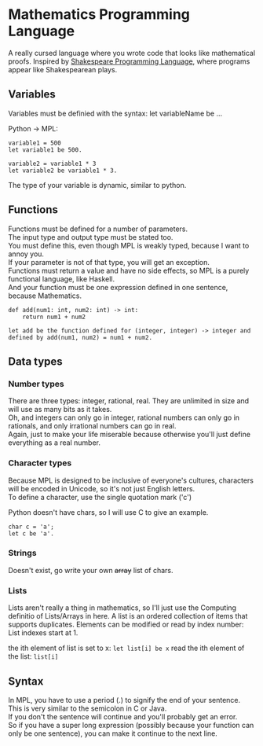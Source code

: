 # Mathematics Programming Language

A really cursed language where you wrote code that looks like mathematical proofs. Inspired by [Shakespeare Programming Language](https://en.wikipedia.org/wiki/Shakespeare_Programming_Language), where programs appear like Shakespearean plays.

## Variables

Variables must be definied with the syntax:
let variableName be ...

Python -> MPL:

`variable1 = 500`<br>
`let variable1 be 500.`

`variable2 = variable1 * 3`<br>
`let variable2 be variable1 * 3.`

The type of your variable is dynamic, similar to python.

## Functions

Functions must be defined for a number of parameters.<br>
The input type and output type must be stated too.<br>
You must define this, even though MPL is weakly typed, because I want to annoy you.<br>
If your parameter is not of that type, you will get an exception.<br>
Functions must return a value and have no side effects, so MPL is a purely functional language, like Haskell.<br>
And your function must be one expression defined in one sentence, because Mathematics.

```
def add(num1: int, num2: int) -> int:
	return num1 + num2
```

```
let add be the function defined for (integer, integer) -> integer and defined by add(num1, num2) = num1 + num2.
```

## Data types

### Number types
There are three types: integer, rational, real. They are unlimited in size and will use as many bits as it takes.<br>
Oh, and integers can only go in integer, rational numbers can only go in rationals, and only irrational numbers can go in real.<br>
Again, just to make your life miserable because otherwise you'll just define everything as a real number.<br>

### Character types
Because MPL is designed to be inclusive of everyone's cultures, characters will be encoded in Unicode, so it's not just English letters.<br>
To define a character, use the single quotation mark ('c')

Python doesn't have chars, so I will use C to give an example.

`char c = 'a';`<br>
`let c be 'a'.`

### Strings
Doesn't exist, go write your own ~~array~~ list of chars.

### Lists
Lists aren't really a thing in mathematics, so I'll just use the Computing definitio of Lists/Arrays in here.
A list is an ordered collection of items that supports duplicates. Elements can be modified or read by index number:
List indexes start at 1.

the ith element of list is set to x: `let list[i] be x`
read the ith element of the list: `list[i]`

## Syntax

In MPL, you have to use a period (.) to signify the end of your sentence.<br>
This is very similar to the semicolon in C or Java.<br>
If you don't the sentence will continue and you'll probably get an error.<br>
So if you have a super long expression (possibly because your function can only be one sentence), you can make it continue to the next line.